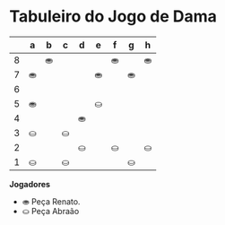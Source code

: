 # Tabuleiro do Jogo de Dama

|   | a | b | c | d | e | f | g | h |
|---|---|---|---|---|---|---|---|---|
| 8 |   | ⛂ |   |  |   | ⛂ |   | ⛂ |
| 7 | ⛂ |   |  |   | ⛂ |   | ⛂ |   |
| 6 |   |  |   |  |   |  |   |  |
| 5 | ⛂  |   |   |   |⛀    |   |   |   |
| 4 |   |    |   |⛂| |  |    |    |  
| 3 | ⛀ |   | ⛀ |   |  |   | |   |
| 2 |   |  |   | ⛀ |   | ⛀ |   | ⛀ |
| 1 | ⛀ |   | ⛀ |   |  |   | ⛀ |   |

**Jogadores**

- ⛂ Peça Renato.
- ⛀ Peça Abraão